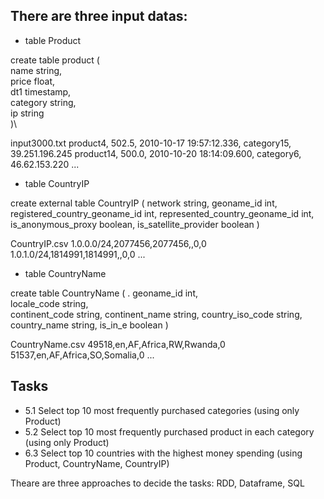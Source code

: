 
## There are three input datas: 


- table Product

create table product (\
  name string,\
  price float,\
  dt1 timestamp,\
  category string,\
  ip string\
)\

input3000.txt 
product4, 502.5, 2010-10-17 19:57:12.336, category15, 39.251.196.245
product14, 500.0, 2010-10-20 18:14:09.600, category6, 46.62.153.220
...


- table CountryIP

create external table CountryIP (
  network string,
  geoname_id int,
  registered_country_geoname_id int,
  represented_country_geoname_id int,
  is_anonymous_proxy boolean,
  is_satellite_provider boolean
)

CountryIP.csv
1.0.0.0/24,2077456,2077456,,0,0
1.0.1.0/24,1814991,1814991,,0,0
...


- table CountryName

create table CountryName ( . 
  geoname_id int,  
  locale_code string,  
  continent_code string,
  continent_name string,
  country_iso_code string,
  country_name string,
  is_in_e boolean
)

CountryName.csv
49518,en,AF,Africa,RW,Rwanda,0
51537,en,AF,Africa,SO,Somalia,0
...


## Tasks

- 5.1 Select top 10 most frequently purchased categories (using only Product)
- 5.2 Select top 10 most frequently purchased product in each category (using only Product)
- 6.3 Select top 10 countries with the highest money spending (using Product, CountryName, CountryIP)


Theare are three approaches to decide the tasks: RDD, Dataframe, SQL

